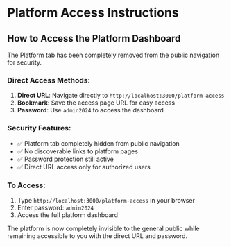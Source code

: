 # Platform Access Instructions

## How to Access the Platform Dashboard

The Platform tab has been completely removed from the public navigation for security.

### Direct Access Methods:

1. **Direct URL**: Navigate directly to `http://localhost:3000/platform-access`
2. **Bookmark**: Save the access page URL for easy access
3. **Password**: Use `admin2024` to access the dashboard

### Security Features:
- ✅ Platform tab completely hidden from public navigation
- ✅ No discoverable links to platform pages
- ✅ Password protection still active
- ✅ Direct URL access only for authorized users

### To Access:
1. Type `http://localhost:3000/platform-access` in your browser
2. Enter password: `admin2024`
3. Access the full platform dashboard

The platform is now completely invisible to the general public while remaining accessible to you with the direct URL and password.
